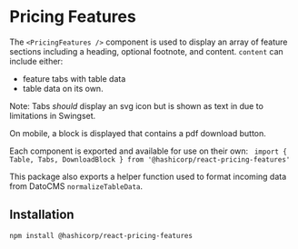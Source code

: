 # Pricing Features

The `<PricingFeatures />` component is used to display an array of feature sections including a heading, optional footnote, and content. `content` can include either:

- feature tabs with table data
- table data on its own.

Note: Tabs _should_ display an svg icon but is shown as text in due to limitations in Swingset.

On mobile, a block is displayed that contains a pdf download button.

Each component is exported and available for use on their own:
` import { Table, Tabs, DownloadBlock } from '@hashicorp/react-pricing-features'`

This package also exports a helper function used to format incoming data from DatoCMS `normalizeTableData`.

## Installation

```sh
npm install @hashicorp/react-pricing-features
```
